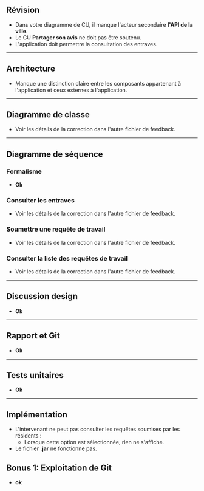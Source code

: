 ## Révision 
- Dans votre diagramme de CU, il manque l'acteur secondaire **l'API de la ville**.
- Le CU **Partager son avis** ne doit pas être soutenu.
- L'application doit permettre la consultation des entraves.

---

## Architecture 
- Manque une distinction claire entre les composants appartenant à l'application et ceux externes à l'application.

---

## Diagramme de classe 
- Voir les détails de la correction dans l'autre fichier de feedback.

---

## Diagramme de séquence 

### Formalisme
- **Ok**

### Consulter les entraves
- Voir les détails de la correction dans l'autre fichier de feedback.

### Soumettre une requête de travail
- Voir les détails de la correction dans l'autre fichier de feedback.

### Consulter la liste des requêtes de travail
- Voir les détails de la correction dans l'autre fichier de feedback.

---

## Discussion design
- **Ok**

---

## Rapport et Git
- **Ok**

---

## Tests unitaires
- **Ok**

---

## Implémentation 
- L'intervenant ne peut pas consulter les requêtes soumises par les résidents :
  - Lorsque cette option est sélectionnée, rien ne s'affiche.
- Le fichier **.jar** ne fonctionne pas.

## Bonus 1: Exploitation de Git
- **ok**